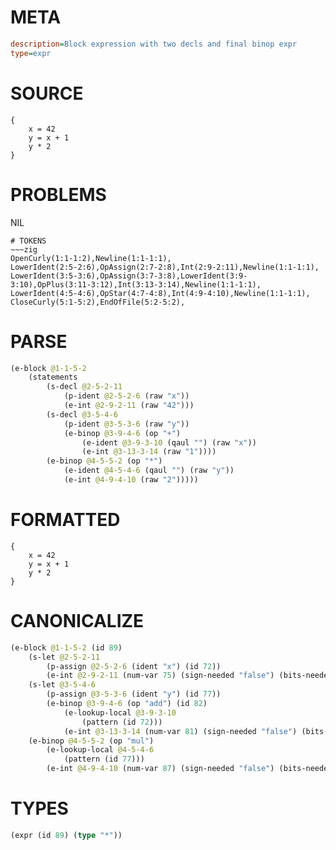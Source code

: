 # META
~~~ini
description=Block expression with two decls and final binop expr
type=expr
~~~
# SOURCE
~~~roc
{
    x = 42
    y = x + 1
    y * 2
}
~~~
# PROBLEMS
NIL

~~~
# TOKENS
~~~zig
OpenCurly(1:1-1:2),Newline(1:1-1:1),
LowerIdent(2:5-2:6),OpAssign(2:7-2:8),Int(2:9-2:11),Newline(1:1-1:1),
LowerIdent(3:5-3:6),OpAssign(3:7-3:8),LowerIdent(3:9-3:10),OpPlus(3:11-3:12),Int(3:13-3:14),Newline(1:1-1:1),
LowerIdent(4:5-4:6),OpStar(4:7-4:8),Int(4:9-4:10),Newline(1:1-1:1),
CloseCurly(5:1-5:2),EndOfFile(5:2-5:2),
~~~
# PARSE
~~~clojure
(e-block @1-1-5-2
	(statements
		(s-decl @2-5-2-11
			(p-ident @2-5-2-6 (raw "x"))
			(e-int @2-9-2-11 (raw "42")))
		(s-decl @3-5-4-6
			(p-ident @3-5-3-6 (raw "y"))
			(e-binop @3-9-4-6 (op "+")
				(e-ident @3-9-3-10 (qaul "") (raw "x"))
				(e-int @3-13-3-14 (raw "1"))))
		(e-binop @4-5-5-2 (op "*")
			(e-ident @4-5-4-6 (qaul "") (raw "y"))
			(e-int @4-9-4-10 (raw "2")))))
~~~
# FORMATTED
~~~roc
{
	x = 42
	y = x + 1
	y * 2
}
~~~
# CANONICALIZE
~~~clojure
(e-block @1-1-5-2 (id 89)
	(s-let @2-5-2-11
		(p-assign @2-5-2-6 (ident "x") (id 72))
		(e-int @2-9-2-11 (num-var 75) (sign-needed "false") (bits-needed "7") (value "42") (id 75)))
	(s-let @3-5-4-6
		(p-assign @3-5-3-6 (ident "y") (id 77))
		(e-binop @3-9-4-6 (op "add") (id 82)
			(e-lookup-local @3-9-3-10
				(pattern (id 72)))
			(e-int @3-13-3-14 (num-var 81) (sign-needed "false") (bits-needed "7") (value "1"))))
	(e-binop @4-5-5-2 (op "mul")
		(e-lookup-local @4-5-4-6
			(pattern (id 77)))
		(e-int @4-9-4-10 (num-var 87) (sign-needed "false") (bits-needed "7") (value "2"))))
~~~
# TYPES
~~~clojure
(expr (id 89) (type "*"))
~~~